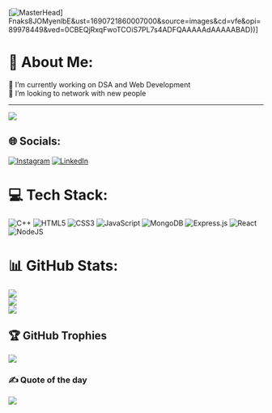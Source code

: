[![MasterHead](https://imgs.search.brave.com/qS5j8Q78V3OCfrGgPXjAYJxcDotX6qofNDEGiQgwsTs/rs:fit:1200:300:1/g:ce/aHR0cHM6Ly9taXIt/czMtY2RuLWNmLmJl/aGFuY2UubmV0L3By/b2plY3RfbW9kdWxl/cy9mcy81NGI2YzA2/ODA5NzU5OS41YjUw/YmNhNDc2YjliLmdp/Zg.gif)]
Fnaks8JOMyenlbE&ust=1690721860007000&source=images&cd=vfe&opi=89978449&ved=0CBEQjRxqFwoTCOiS7PL7s4ADFQAAAAAdAAAAABAD))]


# 💫 About Me:
🌱 I’m currently working on DSA and Web Development<br>🤝 I’m looking to network with new people <br>

---
[![](https://visitcount.itsvg.in/api?id=guptaryan73&icon=2&color=0)](https://visitcount.itsvg.in)

## 🌐 Socials:
[![Instagram](https://img.shields.io/badge/Instagram-%23E4405F.svg?logo=Instagram&logoColor=white)](https://instagram.com/yetanotheraryan_) [![LinkedIn](https://img.shields.io/badge/LinkedIn-%230077B5.svg?logo=linkedin&logoColor=white)](https://linkedin.com/in/aryangupta0) 

# 💻 Tech Stack:
![C++](https://img.shields.io/badge/c++-%2300599C.svg?style=for-the-badge&logo=c%2B%2B&logoColor=white) 
![HTML5](https://img.shields.io/badge/html5-%23E34F26.svg?style=for-the-badge&logo=html5&logoColor=white) 
![CSS3](https://img.shields.io/badge/css3-%231572B6.svg?style=for-the-badge&logo=css3&logoColor=white) 
![JavaScript](https://img.shields.io/badge/javascript-%23323330.svg?style=for-the-badge&logo=javascript&logoColor=%23F7DF1E) 
![MongoDB](https://img.shields.io/badge/MongoDB-%234ea94b.svg?style=for-the-badge&logo=mongodb&logoColor=white) 
![Express.js](https://img.shields.io/badge/express.js-%23404d59.svg?style=for-the-badge&logo=express&logoColor=%2361DAFB) 
![React](https://img.shields.io/badge/react-%2320232a.svg?style=for-the-badge&logo=react&logoColor=%2361DAFB) 
![NodeJS](https://img.shields.io/badge/node.js-6DA55F?style=for-the-badge&logo=node.js&logoColor=white)
# 📊 GitHub Stats:
![](https://github-readme-stats.vercel.app/api?username=guptaryan73&theme=radical&hide_border=false&include_all_commits=true&count_private=false)<br/>
![](https://github-readme-streak-stats.herokuapp.com/?user=guptaryan73&theme=radical&hide_border=false)<br/>
![](https://github-readme-stats.vercel.app/api/top-langs/?username=guptaryan73&theme=radical&hide_border=false&include_all_commits=true&count_private=false&layout=compact)

## 🏆 GitHub Trophies
![](https://github-profile-trophy.vercel.app/?username=guptaryan73&theme=radical&no-frame=true&no-bg=false&margin-w=4)

### ✍️ Quote of the day
![](https://quotes-github-readme.vercel.app/api?type=horizontal&theme=radical)


